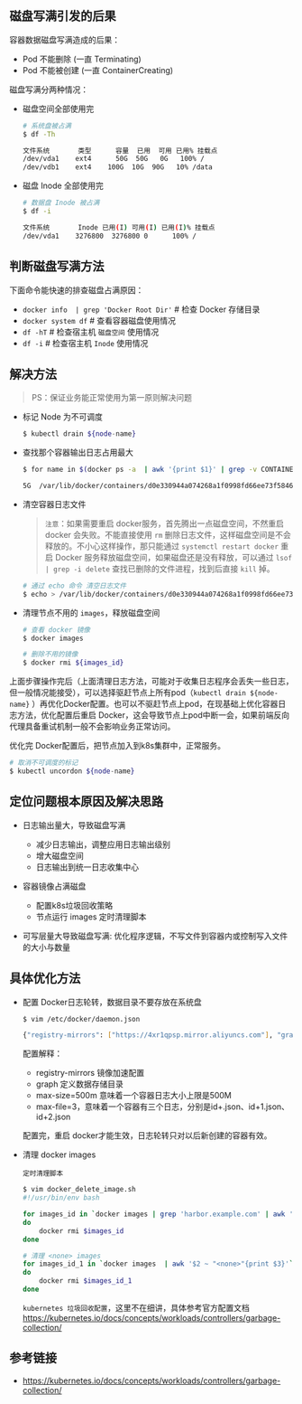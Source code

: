 ## 磁盘写满引发的后果

容器数据磁盘写满造成的后果：

- Pod 不能删除 (一直 Terminating)
- Pod 不能被创建 (一直 ContainerCreating)

磁盘写满分两种情况：

- 磁盘空间全部使用完

    ```bash
    # 系统盘被占满
    $ df -Th

    文件系统       类型      容量  已用  可用 已用% 挂载点
    /dev/vda1    ext4      50G  50G   0G   100% /
    /dev/vdb1    ext4    100G  10G  90G   10% /data
    ```

- 磁盘 Inode 全部使用完

    ```bash
    # 数据盘 Inode 被占满
    $ df -i

    文件系统       Inode 已用(I) 可用(I) 已用(I)% 挂载点
    /dev/vda1    3276800  3276800 0      100% /
    ```

## 判断磁盘写满方法

下面命令能快速的排查磁盘占满原因：

- `docker info  | grep 'Docker Root Dir'` # 检查 Docker 存储目录
- `docker system df` # 查看容器磁盘使用情况
- `df -hT` # 检查宿主机 `磁盘空间` 使用情况
- `df -i`  # 检查宿主机 `Inode` 使用情况

## 解决方法

> PS：保证业务能正常使用为第一原则解决问题

- 标记 Node 为不可调度

    ```bash
    $ kubectl drain ${node-name}
    ```

- 查找那个容器输出日志占用最大

    ```bash
    $ for name in $(docker ps -a  | awk '{print $1}' | grep -v CONTAINER); do docker inspect $name | grep LogPath | awk '{print $NF}' | tr -d '",' |xargs du -sh;done

    5G	/var/lib/docker/containers/d0e330944a074268a1f0998fd66ee73f584642352a2fe77304c1fa49b819893a/d0e330944a074268a1f0998fd66ee73f584642352a2fe77304c1fa49b819893a-json.log
    ```

- 清空容器日志文件

    > `注意`：如果需要重启 docker服务，首先腾出一点磁盘空间，不然重启 docker 会失败。不能直接使用 `rm` 删除日志文件，这样磁盘空间是不会释放的。不小心这样操作，那只能通过 `systemctl restart docker` 重启 Docker 服务释放磁盘空间，如果磁盘还是没有释放，可以通过 `lsof | grep -i delete` 查找已删除的文件进程，找到后直接 `kill` 掉。

    ```bash
    # 通过 echo 命令 清空日志文件
    $ echo > /var/lib/docker/containers/d0e330944a074268a1f0998fd66ee73f584642352a2fe77304c1fa49b819893a/d0e330944a074268a1f0998fd66ee73f584642352a2fe77304c1fa49b819893a-json.log
    ```

- 清理节点不用的 `images`，释放磁盘空间

    ```bash
    # 查看 docker 镜像
    $ docker images

    # 删除不用的镜像
    $ docker rmi ${images_id}
    ```


上面步骤操作完后（上面清理日志方法，可能对于收集日志程序会丢失一些日志，但一般情况能接受），可以选择驱赶节点上所有pod（`kubectl drain ${node-name}` ）再优化Docker配置。也可以不驱赶节点上pod，在现基础上优化容器日志方法，优化配置后重启 Docker，这会导致节点上pod中断一会，如果前端反向代理具备重试机制一般不会影响业务正常访问。

优化完 Docker配置后，把节点加入到k8s集群中，正常服务。
```bash
# 取消不可调度的标记
$ kubectl uncordon ${node-name}
```

## 定位问题根本原因及解决思路

- 日志输出量大，导致磁盘写满
    - 减少日志输出，调整应用日志输出级别
    - 增大磁盘空间
    - 日志输出到统一日志收集中心

- 容器镜像占满磁盘
    - 配置k8s垃圾回收策略
    - 节点运行 images 定时清理脚本

- 可写层量大导致磁盘写满: 优化程序逻辑，不写文件到容器内或控制写入文件的大小与数量

## 具体优化方法

- 配置 Docker日志轮转，数据目录不要存放在系统盘
    ```bash
    $ vim /etc/docker/daemon.json

    {"registry-mirrors": ["https://4xr1qpsp.mirror.aliyuncs.com"], "graph": "/data/docker", "log-opts": {"max-size":"500m", "max-file":"3"}}
    ```

    配置解释：
    - registry-mirrors 镜像加速配置
    - graph 定义数据存储目录
    - max-size=500m 意味着一个容器日志大小上限是500M
    - max-file=3，意味着一个容器有三个日志，分别是id+.json、id+1.json、id+2.json

    配置完，重启 docker才能生效，日志轮转只对以后新创建的容器有效。


- 清理 docker images

    `定时清理脚本`
    ```bash
    $ vim docker_delete_image.sh
    #!/usr/bin/env bash

    for images_id in `docker images | grep 'harbor.example.com' | awk '{print $3}'`
    do
        docker rmi $images_id
    done

    # 清理 <none> images
    for images_id_1 in `docker images  | awk '$2 ~ "<none>"{print $3}'`
    do
        docker rmi $images_id_1
    done
    ```

    `kubernetes 垃圾回收配置`，这里不在细讲，具体参考官方配置文档 https://kubernetes.io/docs/concepts/workloads/controllers/garbage-collection/


## 参考链接
- https://kubernetes.io/docs/concepts/workloads/controllers/garbage-collection/